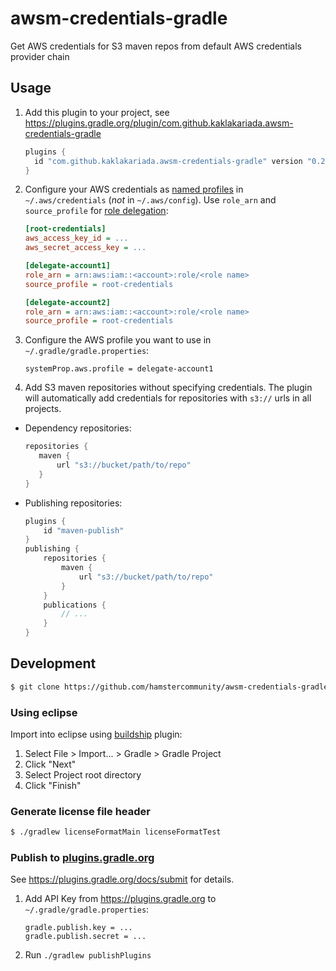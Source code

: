 # awsm-credentials-gradle
Get AWS credentials for S3 maven repos from default AWS credentials provider chain

## Usage

1. Add this plugin to your project, see https://plugins.gradle.org/plugin/com.github.kaklakariada.awsm-credentials-gradle

    ```gradle
    plugins {
      id "com.github.kaklakariada.awsm-credentials-gradle" version "0.2.0"
    }
    ```
2. Configure your AWS credentials as [named profiles](http://docs.aws.amazon.com/cli/latest/userguide/cli-chap-getting-started.html#cli-multiple-profiles) in `~/.aws/credentials` (*not* in `~/.aws/config`). Use `role_arn` and `source_profile` for [role delegation](http://docs.aws.amazon.com/cli/latest/topic/config-vars.html#using-aws-iam-roles):

    ```ini
    [root-credentials]
    aws_access_key_id = ...
    aws_secret_access_key = ...
    
    [delegate-account1]
    role_arn = arn:aws:iam::<account>:role/<role name>
    source_profile = root-credentials
    
    [delegate-account2]
    role_arn = arn:aws:iam::<account>:role/<role name>
    source_profile = root-credentials
    ```
3. Configure the AWS profile you want to use in `~/.gradle/gradle.properties`:

    ```properties
    systemProp.aws.profile = delegate-account1
    ```
4. Add S3 maven repositories without specifying credentials. The plugin will automatically add credentials for repositories with `s3://` urls in all projects.
  * Dependency repositories:

    ```gradle
    repositories {
       maven {
           url "s3://bucket/path/to/repo"
       }
    }
    ```
  * Publishing repositories:

    ```gradle
    plugins {
        id "maven-publish"
    }
    publishing {
        repositories {
            maven {
                url "s3://bucket/path/to/repo"
            }
        }
        publications {
            // ...
        }
    }
    ```


## Development

```bash
$ git clone https://github.com/hamstercommunity/awsm-credentials-gradle.git
```

### Using eclipse

Import into eclipse using [buildship](https://projects.eclipse.org/projects/tools.buildship) plugin:

1. Select File > Import... > Gradle > Gradle Project
2. Click "Next"
3. Select Project root directory
4. Click "Finish"

### Generate license file header

```bash
$ ./gradlew licenseFormatMain licenseFormatTest
```

### Publish to [plugins.gradle.org](https://plugins.gradle.org)

See https://plugins.gradle.org/docs/submit for details.

1. Add API Key from https://plugins.gradle.org to `~/.gradle/gradle.properties`:

    ```
    gradle.publish.key = ...
    gradle.publish.secret = ...
    ```
2. Run `./gradlew publishPlugins`

